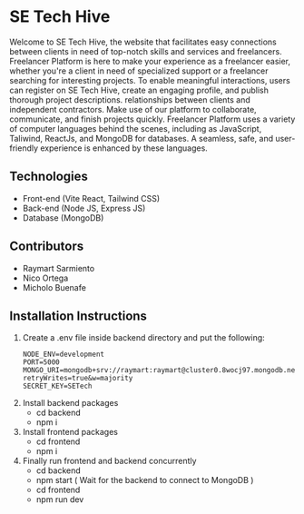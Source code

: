 # SE Tech Hive
Welcome to SE Tech Hive, the website that facilitates easy connections between clients in need of top-notch skills and services and freelancers. 
Freelancer Platform is here to make your experience as a freelancer easier, whether you're a client in need of specialized support or a freelancer searching for interesting projects.
To enable meaningful interactions, users can register on SE Tech Hive, create an engaging profile, and publish thorough project descriptions.
relationships between clients and independent contractors. Make use of our platform to collaborate, communicate, and finish projects quickly.
Freelancer Platform uses a variety of computer languages behind the scenes, including as JavaScript, Taliwind, ReactJs, and MongoDB for databases. 
A seamless, safe, and user-friendly experience is enhanced by these languages.

## Technologies
- Front-end (Vite React, Tailwind CSS)
- Back-end (Node JS, Express JS)
- Database (MongoDB)

## Contributors
- Raymart Sarmiento
- Nico Ortega
- Micholo Buenafe

## Installation Instructions
1. Create a .env file inside backend directory and put the following:
    ```
    NODE_ENV=development
    PORT=5000
    MONGO_URI=mongodb+srv://raymart:raymart@cluster0.8wocj97.mongodb.net/setech?retryWrites=true&w=majority
    SECRET_KEY=SETech
    ```
2. Install backend packages
    - cd backend
    - npm i
3. Install frontend packages
    - cd frontend
    - npm i
4. Finally run frontend and backend concurrently
   - cd backend
   - npm start ( Wait for the backend to connect to MongoDB )
   - cd frontend
   - npm run dev
